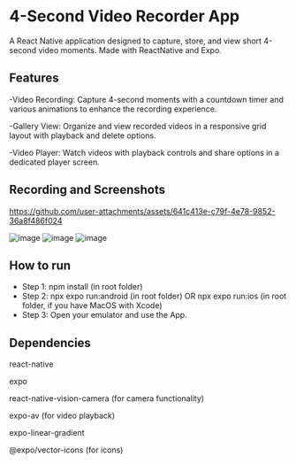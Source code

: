 # 4-Second Video Recorder App
A React Native application designed to capture, store, and view short 4-second video moments. Made with ReactNative and Expo.

## Features
-Video Recording: Capture 4-second moments with a countdown timer and various animations to enhance the recording experience.

-Gallery View: Organize and view recorded videos in a responsive grid layout with playback and delete options.

-Video Player: Watch videos with playback controls and share options in a dedicated player screen.

## Recording and Screenshots

https://github.com/user-attachments/assets/641c413e-c79f-4e78-9852-36a8f486f024

![image](https://github.com/user-attachments/assets/619183bf-d4b8-4a32-b157-d02980856a60)
![image](https://github.com/user-attachments/assets/50537b89-38d2-4588-8b49-01a328ceefa2)
![image](https://github.com/user-attachments/assets/d73eadec-7509-4dbb-8caa-35b14b29180e)

## How to run

- Step 1: npm install (in root folder)
- Step 2: npx expo run:android (in root folder) OR npx expo run:ios (in root folder, if you have MacOS with Xcode)
- Step 3: Open your emulator and use the App.

## Dependencies
react-native

expo

react-native-vision-camera (for camera functionality)

expo-av (for video playback)

expo-linear-gradient

@expo/vector-icons (for icons)

